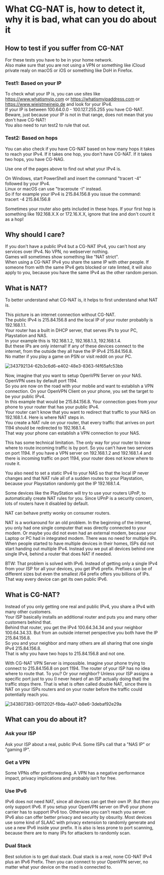 # What CG-NAT is, how to detect it, why it is bad, what can you do about it

## How to test if you suffer from CG-NAT
For these tests you have to be in your home network.  
Also make sure that you are not using a VPN or something like iCloud private realy on macOS or iOS or something like DoH in Firefox.

### Test1: Based on your IP
To check what your IP is, you can use sites like https://www.whatismyip.com or https://whatismyipaddress.com or  
https://www.wieistmeineip.de and look for your IPv4.  
If your IP is between 100.64.0.0 - 100.127.255.255 you have CG-NAT.  
Beware, just because your IP is not in that range, does not mean that you don't have CG-NAT!  
You also need to run test2 to rule that out.  

### Test2: Based on hops
You can also check if you have CG-NAT based on how many hops it takes to reach your IPv4. 
If it takes one hop, you don't have CG-NAT. 
If it takes two hops, you have CG-NAG. 

Use one of the pages above to find out what your IPv4 is.  

On Windows, start PowerShell and insert the command "tracert -4" followed by your IPv4.  
Linux or macOS can use "traceroute -I" instead.  
So if for example your IPv4 is 215.84.156.8 you issue the command:  
tracert -4 215.84.156.8

Sometimes your router also gets included in these hops. If your first hop is something like 192.168.X.X or 172.16.X.X, ignore that line and don't count it as a hop!

## Why should I care?
If you don't have a public IPv4 but a CG-NAT IPv4, you can't host any services over IPv4. No VPN, no webserver nothing.  
Games will sometimes show something like "NAT strict".  
When using a CG-NAT IPv4 you share the same IP with other people. If someone from with the same IPv4 gets blocked or rate limted, it will also apply to you, because you have the same IPv4 as the other random person. 

## What is NAT?
To better understand what CG-NAT is, it helps to first understand what NAT is.  

This picture is an internet connection without CG-NAT.  
The public IPv4 is 215.84.156.8 and the local IP of your router probablly is 192.168.1.1.  
Your router has a built in DHCP server, that serves IPs to your PC, Playstation and NAS.  
In your example this is 192.168.1.2, 192.168.1.3, 192.168.1.4.  
But these IPs are only internal! If any of these devices connect to the internet, from the outside they all have the IP IPv4 215.84.156.8.  
No matter if you play a game on PSN or visit reddit on your PC.  

![343792134-62b3c6d6-e402-48e3-8363-f4f65afc53bb](https://github.com/user-attachments/assets/c540d3fe-5b1b-4874-9fc7-f250175bc244)


Now, imagine that you want to setup OpenVPN Server on your NAS. OpenVPN uses by default port 1194.  
So you are now on the road with your moblie and want to establish a VPN connection. On your OpenVPN Client on your phone, you set the target to be your public IPv4.  
In this example that would be 215.84.156.8. Your connection goes from your phone to your router that has your public IPv4.  
Your router can't know that you want to redirect that traffic to your NAS on 192.168.1.4. Here is where NAT steps in.  
You create a NAT rule on your router, that every traffic that arrives on port 1194 should be redirected to 192.168.1.4.  
That way your phone can establish a VPN connection to your NAS.  

This has some technical limitation. The only way for your router to know where to route incoming traffic is by port. So you can't have two services on port 1194. 
If you have a VPN server on 192.168.1.2 and 192.168.1.4 and there is incoming traffic on port 1194, your router does not know where to route it. 

You also need to set a static IPv4 to your NAS so that the local IP never changes and that NAT rule all of a sudden routes to your Playstation, because your Playstation randomly got the IP 192.168.1.4. 

Some devices like the PlayStation will try to use your routers UPnP, to automatically create NAT rules for you. Since UPnP is a security concern, lots of routers have it disabled by default.  

NAT can behave pretty wonky on consumer routers.  

NAT is a workaround for an old problem. In the beginning of the internet, you only had one single computer that was directly connected to your modem. Or maybe you did not even had an external modem, because your Laptop or PC had in integrated modem. There was no need for multiple IPs. When people started to have multiple devices in their homes, ISPs did not start handing out multiple IPv4. Instead you we put all devices behind one single IPv4, behind a router that does NAT if needed.  

BTW: That problem is solved with IPv6. Instead of getting only a single IPv4 from your ISP for all your devices, you get IPv6 prefix. Prefixes can be of different sizes but even the smallest /64 prefix offers you billions of IPs.  
That way every device can get its own public IPv6.  


## What is CG-NAT?
Instead of you only getting one real and public IPv4, you share a IPv4 with many other customers.  
Your ISP basically installs an additional router and puts you and many other customers behind that.  
Behind that router, you get the IPv4 100.64.34.34 and your neighbor 100.64.34.33. But from an outside internet perspective you both have the IP 215.84.156.8.  
So you and your neighbor and many others are all sharing that one single IPv4 215.84.156.8.  
That is why you have two hops to 215.84.156.8 and not one.  

With CG-NAT VPN Server is impossible. Imagine your phone trying to connect to 215.84.156.8 on port 1194. The router of your ISP has no idea where to route that. To you? Or your neighbor? Unless your ISP assigns a specific port just to you (I never heard of an ISP actually doing that) the traffic stops there. That is what is often called double NAT, since there is NAT on your ISPs routers and on your router before the traffic could potentially reach you. 

![343807383-0611202f-f8da-4a07-b8e6-3debaf92e29a](https://github.com/user-attachments/assets/4bb3a31a-543a-48c4-82fd-17d50712eb7c)

## What can you do about it?

### Ask your ISP
Ask your ISP about a real, public IPv4. Some ISPs call that a "NAS IP" or "gaming IP".  

### Get a VPN
Some VPNs offer portforwarding. A VPN has a negative performance impact, privacy implications and probably isn't for free.  

### Use IPv6 
IPv6 does not need NAT, since all devices can get their own IP. But then you only support IPv6. If you setup your OpenVPN server on IPv6 your phone carrier has to support IPv6 too.  Otherwise you can't reach you server.  
IPv6 also can offer better privacy and security by obsurity. Most devices use some kind of SLAAC with privacy extension to randomly generate and use a new IPv6 inside your prefix. 
It is also is less prone to port scanning, because there are to many IPs for attackers to randomly scan. 

### Dual Stack
Best solution is to get dual stack. Dual stack is a real, none CG-NAT IPv4 plus an IPv6 Prefix.  Then you can connect to your OpenVPN server, no matter what your device on the road is connected to.  



